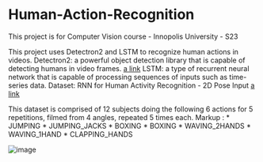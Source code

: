 # Human-Action-Recognition
This project is for Computer Vision course - Innopolis University - S23

This project uses Detectron2 and LSTM to recognize human actions in videos. 
Detectron2: a powerful object detection library that is capable of detecting humans in video frames. [a link](https://github.com/facebookresearch/detectron2)
LSTM: a type of recurrent neural network that is capable of processing sequences of inputs such as time-series data.
Dataset: RNN for Human Activity Recognition - 2D Pose Input [a link](https://github.com/stuarteiffert/RNN-for-Human-Activity-Recognition-using-2D-Pose-Input#dataset-overview)

This dataset is comprised of 12 subjects doing the following 6 actions for 5 repetitions, filmed from 4 angles, repeated 5 times each.
Markup : * JUMPING
         * JUMPING_JACKS
         * BOXING
         * BOXING
         * WAVING_2HANDS
         * WAVING_1HAND
         * CLAPPING_HANDS


![image](https://drive.google.com/uc?export=view&id=1Cwl-OY-XeJsE1H_uJ4Ajw9CsUTJCJIGr)
















